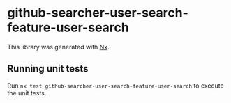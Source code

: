 # github-searcher-user-search-feature-user-search

This library was generated with [Nx](https://nx.dev).

## Running unit tests

Run `nx test github-searcher-user-search-feature-user-search` to execute the
unit tests.
